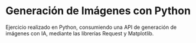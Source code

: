 # Generación de Imágenes con Python
Ejercicio realizado en Python, consumiendo una API de generación de imágenes con IA, mediante las librerías Request y Matplotlib.
